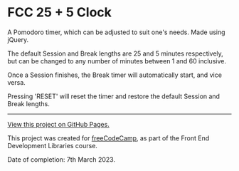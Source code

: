 # FCC 25 + 5 Clock

A Pomodoro timer, which can be adjusted to suit one's needs. Made using jQuery.

The default Session and Break lengths are 25 and 5 minutes respectively, but can be changed to any number of minutes between 1 and 60 inclusive.

Once a Session finishes, the Break timer will automatically start, and vice versa.

Pressing 'RESET' will reset the timer and restore the default Session and Break lengths.

---

[View this project on GitHub Pages.](https://sa9102.github.io/FCC-25-5-Clock/)

This project was created for [freeCodeCamp](https://www.freecodecamp.org/), as part of the Front End Development Libraries course.

Date of completion: 7th March 2023.
